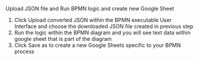Upload JSON file and Run BPMN logic and create new Google Sheet

1) Click Upload converted JSON within the BPMN executable User Interface and choose the downloaded JSON file created in previous step
2) Run the logic within the BPMN diagram and you will see text data within google sheet that is part of the diagram
3) Click Save as to create a new Google Sheets specific to your BPMN process
